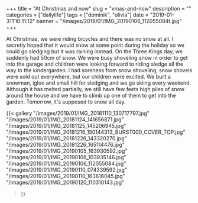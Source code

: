 +++
title = "At Christmas and now"
slug = "xmas-and-now"
description = ""
categories = ["dailylife"]
tags = ["dominik", "olivia"]
date = "2019-01-31T10:11:12"
banner = "/images/2019/01/IMG_20190106_112055084t.jpg"
+++

At Christmas, we were riding bicycles and there was no snow at all. I secretly hoped that it would snow at some point during the holiday so we could go sledging but it was raining instead. On the Three Kings day, we suddenly had 50cm of snow. We were busy shoveling snow in order to get into the garage and children were looking forward to riding sledge all the way to the kindergarden. I had soreness from snow shoveling, snow shovels were sold out everywhere, but our children were excited. We built a snowman, igloo and small hill for sledging and we go skiing every weekend. Although it has melted partially, we still have few feets high piles of snow around the house and we have to climb up one of them to get into the garden. Tomorrow, it's supposed to snow all day.


{{< gallery
  "/images/2019/01/IMG_20181110_130717797.jpg"
  "/images/2019/01/IMG_20181124_141656871.jpg"
  "/images/2019/01/IMG_20181125_145206945.jpg"
  "/images/2019/01/IMG_20181216_150144313_BURST000_COVER_TOP.jpg"
  "/images/2019/01/IMG_20181226_143320270.jpg"
  "/images/2019/01/IMG_20181226_165114476.jpg"
  "/images/2019/01/IMG_20190105_163930592.jpg"
  "/images/2019/01/IMG_20190106_103935146.jpg"
  "/images/2019/01/IMG_20190106_112055084.jpg"
  "/images/2019/01/IMG_20190110_074339592.jpg"
  "/images/2019/01/IMG_20190110_163616045.jpg"
  "/images/2019/01/IMG_20190120_110310143.jpg"
>}}
